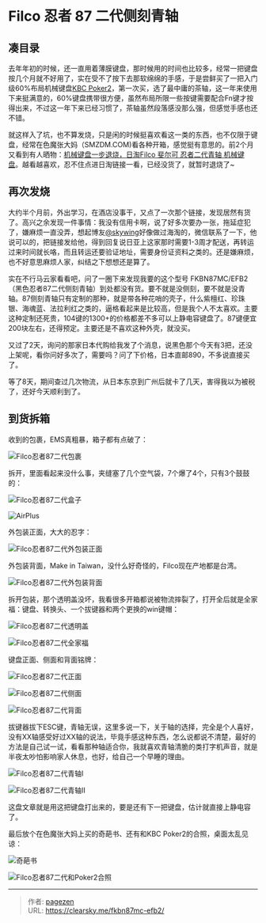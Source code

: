 # Filco 忍者 87 二代侧刻青轴


## 凑目录

去年年初的时候，还一直用着薄膜键盘，那时候用的时间也比较多，经常一把键盘按几个月就不好用了，实在受不了按下去那软绵绵的手感，于是尝鲜买了一把入门级60%布局机械键盘[KBC Poker2](https://clearsky.me/kbc-poker2)，第一次买，选了最中庸的茶轴，这一年来使用下来挺满意的，60%键盘携带很方便，虽然布局所限一些按键需要配合Fn键才按得出来，不过这一年下来已经习惯了，茶轴虽然段落感没那么强，但感觉手感也还不错。

就这样入了坑，也不算发烧，只是闲的时候挺喜欢看这一类的东西，也不仅限于键盘，经常在色魔张大妈（SMZDM.COM)看各种开箱，感觉挺有意思的。前2个月又看到有人晒物：[机械键盘一步退烧，日淘Filco 斐尔可 忍者二代青轴 机械键盘](http://post.smzdm.com/p/268502)。越看越喜欢，忍不住点进日淘链接一看，已经没货了，就暂时退烧了~

## 再次发烧

大约半个月前，外出学习，在酒店没事干，又点了一次那个链接，发现居然有货了。高兴之余发现一件事情：我没有信用卡啊，说了好多次要办一张，拖延症犯了，嫌麻烦一直没弄，想起博友[@skywing](http://skywing.me)好像做过海淘的，微信联系了一下，他说可以的，把链接发给他，得到回复说日亚上这家那时需要1-3周才配送，再转运过来时间就长咯，而且转运还要验证地址，需要身份证资料之类的。还是嫌麻烦，也不好意思麻烦人家，纠结之下想想还是算了。

实在不行马云家看看吧，问了一圈下来发现我要的这个型号 FKBN87MC/EFB2（黑色忍者87二代侧刻青轴）到处都没有货。要不就是没侧刻，要不就是没青轴。87侧刻青轴只有定制的那种，就是带各种花哨的壳子，什么紫檀红、珍珠银、海魂蓝、法拉利红之类的，逼格看起来是比较高，但是我个人不太喜欢。主要这种定制还死贵，104键的1300+的价格都差不多可以上静电容键盘了。87键便宜200块左右，还得预定。主要还是不喜欢这种外壳，就没买。

又过了2天，询问的那家日本代购给我发了个消息，说黑色那个今天有3把，还没上架呢，看你问好多次了，需要吗？问了下价格，日本直邮890，不多说直接买了。

等了8天，期间查过几次物流，从日本东京到广州后就卡了几天，害得我以为被税了，还好今天顺利到了。

## 到货拆箱

收到的包裹，EMS真粗暴，箱子都有点破了：

![Filco忍者87二代包裹](filco87bg.jpg "Filco忍者87二代包裹")

拆开，里面看起来没什么事，夹缝塞了几个空气袋，7个爆了4个，只有3个鼓鼓的：

![Filco忍者87二代盒子](filcohz.jpg "Filco忍者87二代盒子")

![AirPlus](airplus.jpg "AirPlus")

外包装正面，大大的忍字：

![Filco忍者87二代外包装正面](filcozm.jpg "Filco忍者87二代外包装正面")

外包装背面，Make in Taiwan，没什么好奇怪的，Filco现在产地都是台湾。

![Filco忍者87二代外包装背面](filcobm.jpg "Filco忍者87二代外包装背面")

拆开包装，那个透明盖没坏，我看很多开箱都说被物流摔裂了，打开全后就是全家福：键盘、转换头、一个拔键器和两个更换的win键帽：

![Filco忍者87二代透明盖](filcodk.jpg "Filco忍者87二代透明盖")

![Filco忍者87二代全家福](filcoqjf.jpg "Filco忍者87二代全家福")

键盘正面、侧面和背面铭牌：

![Filco忍者87二代正面](filcojp.jpg "Filco忍者87二代正面")

![Filco忍者87二代侧面](filcock2.jpg "Filco忍者87二代侧面")

![Filco忍者87二代背面](filcojpbm.jpg "Filco忍者87二代背面")

拔键器拔下ESC键，青轴无误，这里多说一下，关于轴的选择，完全是个人喜好，没有XX轴感受好过XX轴的说法，毕竟手感这种东西，怎么说都说不清楚，最好的方法是自己试一试，看看那种轴适合你，我就喜欢青轴清脆的类打字机声音，就是半夜太吵怕影响家人休息，也好，给自己一个早睡的理由。

![Filco忍者87二代青轴I](filcoqz.jpg "Filco忍者87二代青轴I")

![Filco忍者87二代青轴II](filcock1.jpg "Filco忍者87二代青轴II")

这盘文章就是用这把键盘打出来的，要是还有下一把键盘，估计就直接上静电容了。

最后放个在色魔张大妈上买的奇葩书、还有和KBC Poker2的合照，桌面太乱见谅：

![奇葩书](qipashu.jpg "奇葩书")

![Filco忍者87二代和Poker2合照](filco87poker2.jpg "Filco忍者87二代和Poker2合照")


---

> 作者: [pagezen](http://clearsky.me/)  
> URL: https://clearsky.me/fkbn87mc-efb2/  


